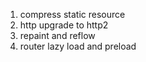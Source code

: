 1. compress static resource
2. http upgrade to http2
3. repaint and reflow
4. router lazy load and preload
